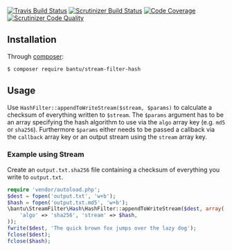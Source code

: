 [![Travis Build Status](https://travis-ci.org/bantuXorg/php-stream-filter-hash.svg?branch=master)](https://travis-ci.org/bantuXorg/php-stream-filter-hash)
[![Scrutinizer Build Status](https://scrutinizer-ci.com/g/bantuXorg/php-stream-filter-hash/badges/build.png?b=master)](https://scrutinizer-ci.com/g/bantuXorg/php-stream-filter-hash/build-status/master)
[![Code Coverage](https://scrutinizer-ci.com/g/bantuXorg/php-stream-filter-hash/badges/coverage.png?b=master)](https://scrutinizer-ci.com/g/bantuXorg/php-stream-filter-hash/?branch=master)
[![Scrutinizer Code Quality](https://scrutinizer-ci.com/g/bantuXorg/php-stream-filter-hash/badges/quality-score.png?b=master)](https://scrutinizer-ci.com/g/bantuXorg/php-stream-filter-hash/?branch=master)

## Installation

Through [composer](http://getcomposer.org):

```bash
$ composer require bantu/stream-filter-hash
```

## Usage

Use `HashFilter::appendToWriteStream($stream, $params)` to calculate a checksum
of everything written to `$stream`. The `$params` argument has to be an array
specifying the hash algorithm to use via the `algo` array key (e.g. `md5` or
`sha256`). Furthermore `$params` either needs to be passed a callback via the
`callback` array key or an output stream using the `stream` array key.

### Example using Stream

Create an `output.txt.sha256` file containing a checksum of everything you
write to `output.txt`.

```php
require 'vendor/autoload.php';
$dest = fopen('output.txt', 'w+b');
$hash = fopen('output.txt.md5', 'w+b');
\bantu\StreamFilter\Hash\HashFilter::appendToWriteStream($dest, array(
    'algo' => 'sha256', 'stream' => $hash,
));
fwrite($dest, 'The quick brown fox jumps over the lazy dog');
fclose($dest);
fclose($hash);
```
